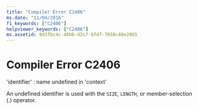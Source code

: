 ```yaml
---
title: "Compiler Error C2406"
ms.date: "11/04/2016"
f1_keywords: ["C2406"]
helpviewer_keywords: ["C2406"]
ms.assetid: 9d3fbc4c-40bb-42c7-bfd7-7656c40e2065
---
```

# Compiler Error C2406

'identifier' : name undefined in 'context'

An undefined identifier is used with the `SIZE`, `LENGTH`, or member-selection (.) operator.
